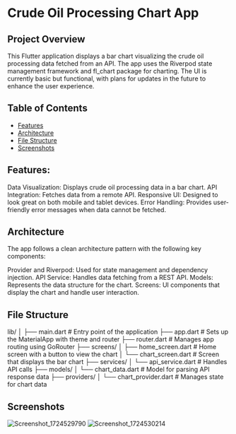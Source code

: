 # Crude Oil Processing Chart App

## Project Overview
This Flutter application displays a bar chart visualizing the crude oil processing data fetched from an API. The app uses the Riverpod state management framework and fl_chart package for charting. The UI is currently basic but functional, with plans for updates in the future to enhance the user experience.

## Table of Contents
- [Features](#features)
- [Architecture](#architecture)
- [File Structure](#filestructure)  
- [Screenshots](#screenshots)

## Features:
Data Visualization: Displays crude oil processing data in a bar chart.
API Integration: Fetches data from a remote API.
Responsive UI: Designed to look great on both mobile and tablet devices.
Error Handling: Provides user-friendly error messages when data cannot be fetched.

## Architecture
The app follows a clean architecture pattern with the following key components:

Provider and Riverpod: Used for state management and dependency injection.
API Service: Handles data fetching from a REST API.
Models: Represents the data structure for the chart.
Screens: UI components that display the chart and handle user interaction.

## File Structure

lib/
│
├── main.dart              # Entry point of the application
├── app.dart               # Sets up the MaterialApp with theme and router
├── router.dart            # Manages app routing using GoRouter
├── screens/
│   ├── home_screen.dart   # Home screen with a button to view the chart
│   └── chart_screen.dart  # Screen that displays the bar chart
├── services/
│   └── api_service.dart   # Handles API calls
├── models/
│   └── chart_data.dart    # Model for parsing API response data
├── providers/
│   └── chart_provider.dart # Manages state for chart data

## Screenshots
![Screenshot_1724529790](https://github.com/user-attachments/assets/6fc1b0ed-e2cd-4e3e-9f2c-063f4547e5cb)
![Screenshot_1724530214](https://github.com/user-attachments/assets/2be1fd18-36d7-4f23-a59e-15d637fd7257)

